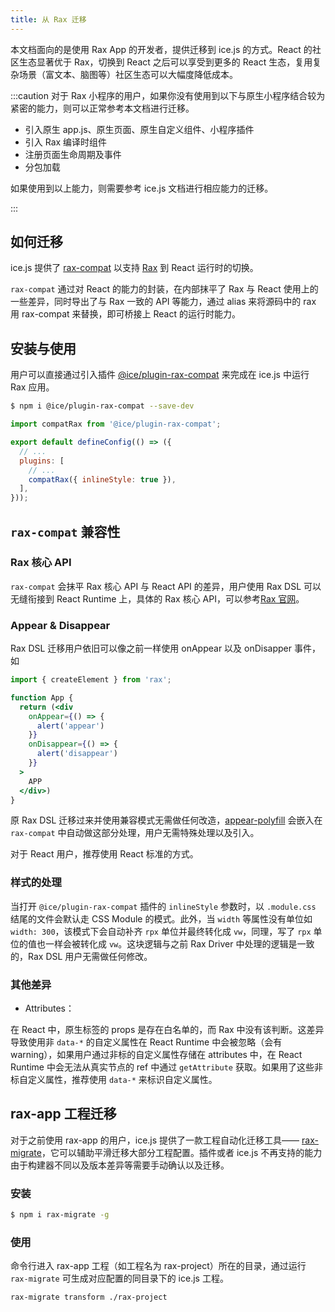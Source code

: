 ```yaml
---
title: 从 Rax 迁移
---
```


本文档面向的是使用 Rax App 的开发者，提供迁移到 ice.js 的方式。React 的社区生态显著优于 Rax，切换到 React 之后可以享受到更多的 React 生态，复用复杂场景（富文本、脑图等）社区生态可以大幅度降低成本。

:::caution
对于 Rax 小程序的用户，如果你没有使用到以下与原生小程序结合较为紧密的能力，则可以正常参考本文档进行迁移。

- 引入原生 app.js、原生页面、原生自定义组件、小程序插件
- 引入 Rax 编译时组件
- 注册页面生命周期及事件
- 分包加载

如果使用到以上能力，则需要参考 ice.js 文档进行相应能力的迁移。

:::

## 如何迁移

ice.js 提供了 [rax-compat](https://github.com/alibaba/ice/tree/master/packages/rax-compat) 以支持 [Rax](https://github.com/alibaba/rax) 到 React 运行时的切换。

`rax-compat` 通过对 React 的能力的封装，在内部抹平了 Rax 与 React 使用上的一些差异，同时导出了与 Rax 一致的 API 等能力，通过 alias 来将源码中的 rax 用 rax-compat 来替换，即可桥接上 React 的运行时能力。

## 安装与使用

用户可以直接通过引入插件 [@ice/plugin-rax-compat](https://www.npmjs.com/package/@ice/plugin-rax-compat) 来完成在 ice.js 中运行 Rax 应用。

```bash
$ npm i @ice/plugin-rax-compat --save-dev
```

```js
import compatRax from '@ice/plugin-rax-compat';

export default defineConfig(() => ({
  // ...
  plugins: [
    // ...
    compatRax({ inlineStyle: true }),
  ],
}));
```

## `rax-compat` 兼容性

### Rax 核心 API

`rax-compat` 会抹平 Rax 核心 API 与 React API 的差异，用户使用 Rax DSL 可以无缝衔接到 React Runtime 上，具体的 Rax 核心 API，可以参考[Rax 官网](https://rax.js.org/docs/api/DOM)。

### Appear & Disappear

Rax DSL 迁移用户依旧可以像之前一样使用 onAppear 以及 onDisapper 事件，如

```jsx
import { createElement } from 'rax';

function App {
  return (<div
    onAppear={() => {
      alert('appear')
    }}
    onDisappear={() => {
      alert('disappear')
    }}
  >
    APP
  </div>)
}
```

原 Rax DSL 迁移过来并使用兼容模式无需做任何改造，[appear-polyfill](https://www.npmjs.com/package/appear-polyfill) 会嵌入在 `rax-compat` 中自动做这部分处理，用户无需特殊处理以及引入。

对于 React 用户，推荐使用 React 标准的方式。

### 样式的处理

当打开 `@ice/plugin-rax-compat` 插件的 `inlineStyle` 参数时，以 `.module.css` 结尾的文件会默认走 CSS Module 的模式。此外，当 `width` 等属性没有单位如 `width: 300`，该模式下会自动补齐 `rpx` 单位并最终转化成 `vw`，同理，写了 `rpx` 单位的值也一样会被转化成 `vw`。这块逻辑与之前 Rax Driver 中处理的逻辑是一致的，Rax DSL 用户无需做任何修改。

### 其他差异

- Attributes：

在 React 中，原生标签的 props 是存在白名单的，而 Rax 中没有该判断。这差异导致使用非 `data-*` 的自定义属性在 React Runtime 中会被忽略（会有 warning），如果用户通过非标的自定义属性存储在 attributes 中，在 React Runtime 中会无法从真实节点的 ref 中通过 `getAttribute` 获取。如果用了这些非标自定义属性，推荐使用 `data-*` 来标识自定义属性。

## rax-app 工程迁移

对于之前使用 rax-app 的用户，ice.js 提供了一款工程自动化迁移工具—— [rax-migrate](https://www.npmjs.com/package/rax-migrate)，它可以辅助平滑迁移大部分工程配置。插件或者 ice.js 不再支持的能力由于构建器不同以及版本差异等需要手动确认以及迁移。

### 安装

```bash
$ npm i rax-migrate -g
```

### 使用

命令行进入 rax-app 工程（如工程名为 rax-project）所在的目录，通过运行 `rax-migrate` 可生成对应配置的同目录下的 ice.js 工程。

```bash
rax-migrate transform ./rax-project 
```
